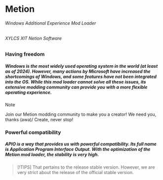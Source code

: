 # Metion
###### Windows Additional Experience Mod Loader
###### XYLCS XIT Netion Software
### Having freedom
##### Windows is the most widely used operating system in the world (at least as of 2024). However, many actions by Microsoft have increased the shortcomings of Windows, and some features have not been integrated into the OS. While this mod loader cannot solve all these issues, its extensive modding community can provide you with a more flexible operating experience.
>[!NOTE]
>Join our Metion modding community to make you a creator!
>We need you, thanks \(awa)/
>Create, never stop!
### Powerful compatibility
##### APIO is a way that provides us with powerful compatibility. Its full name is Application Program Interface Output. With the optimization of the Metion mod loader, the stability is very high.
>[!TIPS]
>That pertains to the release stable version. However, we are very strict about the release of the official stable version.
